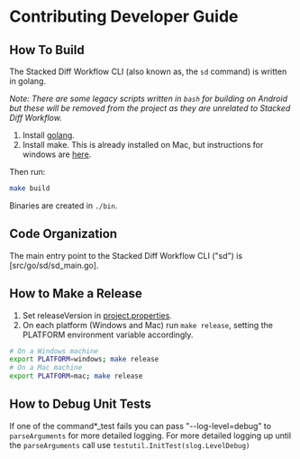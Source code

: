 # Contributing Developer Guide

## How To Build

The Stacked Diff Workflow CLI (also known as, the `sd` command) is written in golang. 

*Note: There are some legacy scripts written in `bash` for building on Android but these will be removed from the project as they are unrelated to Stacked Diff Workflow.*

1. Install [golang](https://go.dev/dl/).
2. Install make. This is already installed on Mac, but instructions for windows are [here](https://leangaurav.medium.com/how-to-setup-install-gnu-make-on-windows-324480f1da69).

Then run:

```bash
make build
```

Binaries are created in `./bin`.

## Code Organization

The main entry point to the Stacked Diff Workflow CLI ("sd") is [src/go/sd/sd_main.go].

## How to Make a Release

1. Set releaseVersion in [project.properties](project.properties).
2. On each platform (Windows and Mac) run `make release`, setting the PLATFORM environment variable accordingly.
```bash
# On a Windows machine
export PLATFORM=windows; make release
# On a Mac machine
export PLATFORM=mac; make release
```

## How to Debug Unit Tests

If one of the command*_test fails you can pass "--log-level=debug" to `parseArguments` for more detailed logging. For more detailed logging up until the `parseArguments` call use `testutil.InitTest(slog.LevelDebug)`
